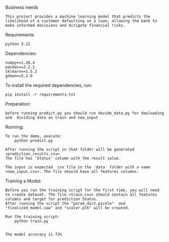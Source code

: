 Business needs

    This project provides a machine learning model that predicts the likelihood of a customer defaulting on a loan, allowing the bank to make informed decisions and mitigate financial risks.
    
Requirements

    python 3.12

Dependencies:

    numpy==1.26.4
    pandas==2.2.2
    sklearn==1.5.2
    gdown==5.2.0

To install the required dependencies, run:

    pip install -r requirements.txt
    
Preparation:

    before running predict.py you should run devide_data.py for dowloading and  dividing data on train and new_input

Running:

    To run the demo, execute:
        python predict.py 

    After running the script in that folder will be generated <prediction_results.csv> 
    The file has 'Status' column with the result value.

    The input is expected  csv file in the 'data' folder with a name <new_input.csv>. The file should have all features columns. 

Training a Model:

    Before you run the training script for the first time, you will need to create dataset. The file <train.csv> should contain all features columns and target for prediction Status.
    After running the script the "param_dict.pickle"  and "finalized_model.saw" and "scaler.plk" will be created.

    Run the training script:
        python train.py

    
    The model accuracy is 72%